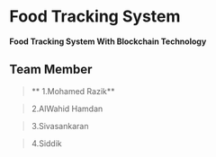 # Food Tracking System

**Food Tracking System With Blockchain Technology** 

## Team Member

>** 1.Mohamed Razik**

> 2.AlWahid Hamdan

> 3.Sivasankaran

> 4.Siddik

